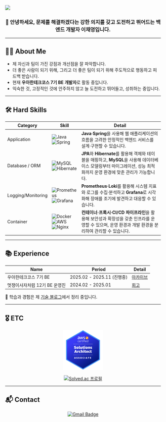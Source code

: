 <!-- Header Banner -->
<img src="https://capsule-render.vercel.app/api?type=venom&color=0:00b749,100:fefe66&height=150&section=header&text=Welcome%20to%20Chaeyoung's%20Github&fontSize=35&fontColor=ffffff" />

<br>

<h3 align="center">👋 안녕하세요, 문제를 해결하겠다는 강한 의지를 갖고 도전하고 뛰어드는 백엔드 개발자 이채영입니다.</h3>

---

## 👩‍💻 About Me

- 제 자신과 팀이 가진 강점과 개선점을 잘 파악합니다.  
- 더 좋은 사람이 되기 위해, 그리고 더 좋은 팀이 되기 위해 주도적으로 행동하고 피드백 받습니다.  
- 현재 **우아한테크코스 7기 BE 개발자**로 활동 중입니다.  
- 익숙한 것, 고정적인 것에 안주하지 않고 늘 도전하고 뛰어들고, 성취하는 중입니다.  

---

## 🛠 Hard Skills

| Category | Skill | Detail |
| --- | --- | --- |
| Application | ![Java](https://img.shields.io/badge/java-%23ED8B00.svg?style=for-the-badge&logo=openjdk&logoColor=white)<br>![Spring](https://img.shields.io/badge/spring-%236DB33F.svg?style=for-the-badge&logo=spring&logoColor=white) | **Java**·**Spring**을 사용해 웹 애플리케이션의 흐름을 고려한 안정적인 백엔드 서비스를 설계·구현할 수 있습니다. |
| Database / ORM | ![MySQL](https://img.shields.io/badge/mysql-4479A1.svg?style=for-the-badge&logo=mysql&logoColor=white)<br>![Hibernate](https://img.shields.io/badge/Hibernate-59666C?style=for-the-badge&logo=Hibernate&logoColor=white) | **JPA**와 **Hibernate**를 활용해 객체와 테이블을 매핑하고, **MySQL**을 사용해 데이터베이스 모델링부터 마이그레이션, 성능 최적화까지 운영 환경에 맞춘 관리가 가능합니다. |
| Logging/Monitoring | ![Prometheus](https://img.shields.io/badge/Prometheus-E6522C?style=for-the-badge&logo=Prometheus&logoColor=white)<br>![Grafana](https://img.shields.io/badge/grafana-%23F46800.svg?style=for-the-badge&logo=grafana&logoColor=white) | **Prometheus·Loki**를 활용해 시스템 지표와 로그를 수집·분석하고 **Grafana**로 시각화해 장애를 조기에 발견하고 대응할 수 있습니다. |
| Container | ![Docker](https://img.shields.io/badge/docker-%230db7ed.svg?style=for-the-badge&logo=docker&logoColor=white)<br>![AWS](https://img.shields.io/badge/AWS-%23FF9900.svg?style=for-the-badge&logo=amazon-aws&logoColor=white)<br>![Nginx](https://img.shields.io/badge/nginx-%23009639.svg?style=for-the-badge&logo=nginx&logoColor=white) | **컨테이너·프록시·CI/CD 파이프라인**을 활용해 보안성과 확장성을 갖춘 인프라를 운영할 수 있으며, 운영 환경과 개발 환경을 분리하여 관리할 수 있습니다. |

---

## 📚 Experience

| Name | Period | Detail |
| --- | --- | --- |
| 우아한테크코스 7기 BE | 2025.02 - 2025.11 (진행중) | [아카이브](https://github.com/Chaeyoung714/woowacourse-archieve) |
| 멋쟁이사자처럼 12기 BE 운영진 | 2024.02 - 2025.01 | [회고](https://velog.io/@joychae714/24-1-%EB%A9%8B%EC%82%AC-%EC%9A%B4%EC%98%81%EC%A7%84%EC%9C%BC%EB%A1%9C%EC%84%9C-%EB%B0%B1%EC%97%94%EB%93%9C-%EC%84%B8%EC%85%98-%ED%9A%8C%EA%B3%A0) |

📖 학습과 경험은 제 [기술 블로그](https://velog.io/@joychae714/posts)에서 정리 중입니다.  

---

## 🎖 ETC

<p align="center">
  <img src="./aws-certified-solutions-architect-associate.png" width="130" height="130" />
</p>

<p align="center">
  <a href="https://solved.ac/joychae0714">
    <img src="http://mazassumnida.wtf/api/v2/generate_badge?boj=joychae0714" alt="Solved.ac 프로필"/>
  </a>
</p>

---

## 📬 Contact

<p align="center">
  <a href="mailto:chaeyoung0714@gmail.com">
    <img src="https://img.shields.io/badge/Gmail-D14836?style=for-the-badge&logo=gmail&logoColor=white" alt="Gmail Badge"/>
  </a>
</p>
